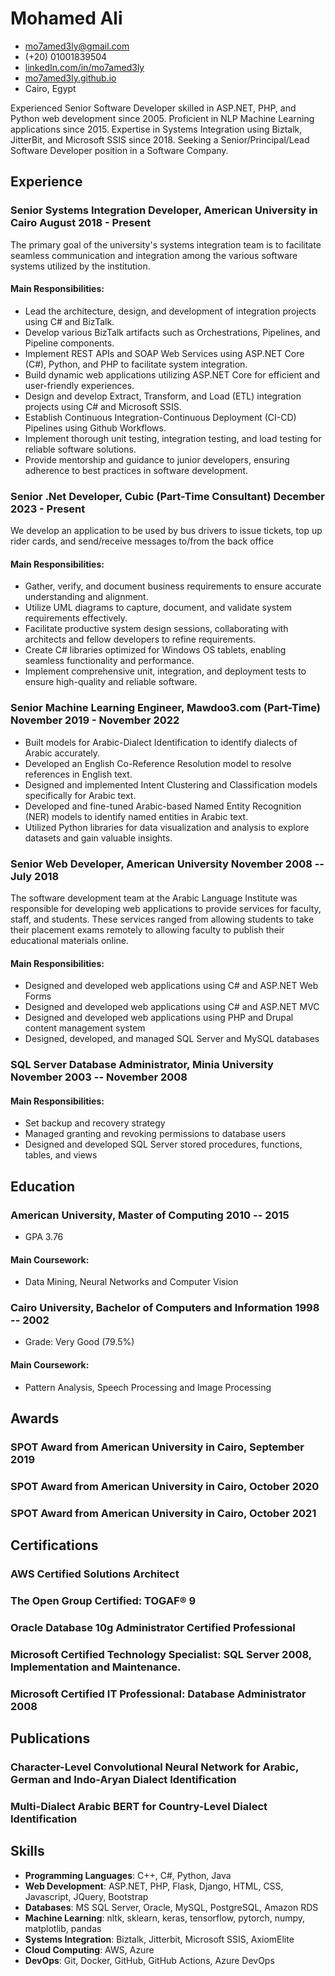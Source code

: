 <!-- The (first) h1 will be used as the <title> of the HTML page -->
# Mohamed Ali

<!-- The unordered list immediately after the h1 will be formatted on a single
line. It is intended to be used for contact details -->
- <mo7amed3ly@gmail.com>
- (+20) 01001839504
- [linkedIn.com/in/mo7amed3ly](https://linkedIn.com/in/mo7amed3ly)
- [mo7amed3ly.github.io](http://mo7amed3ly.github.io)
- Cairo, Egypt

<!-- The paragraph after the h1 and ul and before the first h2 is optional. It
is intended to be used for a short summary. -->
Experienced Senior Software Developer skilled in ASP.NET, PHP, and Python web development since 2005. Proficient in NLP Machine Learning applications since 2015. Expertise in Systems Integration using Biztalk, JitterBit, and Microsoft SSIS since 2018. Seeking a Senior/Principal/Lead Software Developer position in a Software Company.
## Experience
<!-- You have to wrap the "left" and "right" half of these headings in spans by
hand -->

### <span>Senior Systems Integration Developer, American University in Cairo</span> <span>August 2018 - Present</span> 
The primary goal of the university's systems integration team is to facilitate seamless communication and integration among the various software systems utilized by the institution.
#### Main Responsibilities:
- Lead the architecture, design, and development of integration projects using C# and BizTalk.
- Develop various BizTalk artifacts such as Orchestrations, Pipelines, and Pipeline components.
- Implement REST APIs and SOAP Web Services using ASP.NET Core (C#), Python, and PHP to facilitate system integration.
- Build dynamic web applications utilizing ASP.NET Core for efficient and user-friendly experiences.
- Design and develop Extract, Transform, and Load (ETL) integration projects using C# and Microsoft SSIS.
- Establish Continuous Integration-Continuous Deployment (CI-CD) Pipelines using Github Workflows.
- Implement thorough unit testing, integration testing, and load testing for reliable software solutions.
- Provide mentorship and guidance to junior developers, ensuring adherence to best practices in software development.

### <span>Senior .Net Developer, Cubic (Part-Time Consultant)</span> <span>December 2023 - Present</span> 
We develop an application to be used by bus drivers to issue tickets, top up rider cards, and send/receive messages to/from the back office
#### Main Responsibilities:
- Gather, verify, and document business requirements to ensure accurate understanding and alignment.
- Utilize UML diagrams to capture, document, and validate system requirements effectively.
- Facilitate productive system design sessions, collaborating with architects and fellow developers to refine requirements.
- Create C# libraries optimized for Windows OS tablets, enabling seamless functionality and performance.
- Implement comprehensive unit, integration, and deployment tests to ensure high-quality and reliable software.
 
###  <span>Senior Machine Learning Engineer, Mawdoo3.com (Part-Time)</span> <span>November 2019 - November 2022</span>
- Built models for Arabic-Dialect Identification to identify dialects of Arabic accurately.
- Developed an English Co-Reference Resolution model to resolve references in English text.
- Designed and implemented Intent Clustering and Classification models specifically for Arabic text.
- Developed and fine-tuned Arabic-based Named Entity Recognition (NER) models to identify named entities in Arabic text.
- Utilized Python libraries for data visualization and analysis to explore datasets and gain valuable insights.

### <span>Senior Web Developer, American University</span> <span>November 2008 -- July 2018</span>
The software development team at the Arabic Language Institute was responsible for developing web applications to provide services for faculty, staff, and students. These services ranged from allowing students to take their placement exams remotely to allowing faculty to publish their educational materials online.
#### Main Responsibilities:
 - Designed and developed web applications using C# and ASP.NET Web Forms
 - Designed and developed web applications using C# and ASP.NET MVC
 - Designed and developed web applications using PHP and Drupal content management system
 - Designed, developed, and managed SQL Server and MySQL databases
 
### <span>SQL Server Database Administrator, Minia University</span> <span>November 2003 -- November 2008</span> 
#### Main Responsibilities:
 - Set backup and recovery strategy
 - Managed granting and revoking permissions to database users
 - Designed and developed SQL Server stored procedures, functions, tables, and views

## Education
### <span>American University, Master of Computing</span> <span>2010 -- 2015</span>
  - GPA 3.76
#### Main Coursework:
 - Data Mining, Neural Networks and Computer Vision
### <span>Cairo University, Bachelor of Computers and Information</span> <span>1998 -- 2002</span>
  - Grade: Very Good (79.5%)
#### Main Coursework:
 - Pattern Analysis, Speech Processing and Image Processing
## Awards
### SPOT Award from American University in Cairo, September 2019
### SPOT Award from American University in Cairo, October 2020
### SPOT Award from American University in Cairo, October 2021
## Certifications
### AWS Certified Solutions Architect
### The Open Group Certified: TOGAF® 9
### Oracle Database 10g Administrator Certified Professional
### Microsoft Certified Technology Specialist: SQL Server 2008, Implementation and Maintenance.
### Microsoft Certified IT Professional: Database Administrator 2008
## Publications
### Character-Level Convolutional Neural Network for Arabic, German and Indo-Aryan Dialect Identification
### Multi-Dialect Arabic BERT for Country-Level Dialect Identification
## Skills
 - __Programming Languages__: C++, C#, Python, Java
 - __Web Development__: ASP.NET, PHP, Flask, Django, HTML, CSS, Javascript, JQuery, Bootstrap
 - __Databases__: MS SQL Server, Oracle, MySQL, PostgreSQL, Amazon RDS
 - __Machine Learning__: nltk, sklearn, keras, tensorflow, pytorch, numpy, matplotlib, pandas
 - __Systems Integration__: Biztalk, Jitterbit, Microsoft SSIS, AxiomElite
 - __Cloud Computing__: AWS, Azure
 - __DevOps__: Git, Docker, GitHub, GitHub Actions, Azure DevOps
